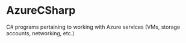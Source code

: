 # AzureCSharp
C# programs pertaining to working with Azure services (VMs, storage accounts, networking, etc.)
